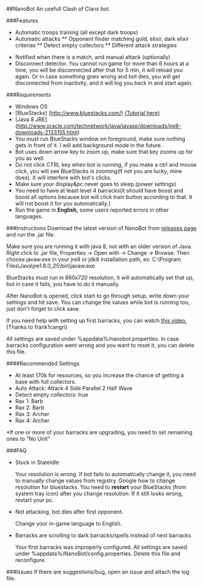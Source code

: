 ##NanoBot
An usefull Clash of Clans bot.

###Features
* Automatic troops training (all except dark troops)
* Automatic attacks
** Opponent finder matching gold, elixir, dark elixir criterias
** Detect empty collectors
** Different attack strategies
<!-- * Attack with Barb King/Archer Queen and use the ability. -->
* Notified when there is a match, and manual attack (optionally)
* Disconnect detector. You cannot run game for more than 6 hours at a time, you will be disconnected after that for 5 min, it will reload you again. Or in case something goes wrong and bot dies, you will get disconnected from inactivity, and it will log you back in and start again.

###Requirements
* Windows OS
* [BlueStacks] (http://www.bluestacks.com/) [(Tutorial here)](http://cocland.com/tutorials/play-clash-clans-pc-bluestacks)
* [Java 8 JRE] (http://www.oracle.com/technetwork/java/javase/downloads/jre8-downloads-2133155.html)
* You must run BlueStacks window on foreground, make sure nothing gets in front of it. I will add background mode in the future.
* Bot uses down arrow key to zoom up, make sure that key zooms up for you as well.
* Do not click CTRL key when bot is running, if you make a ctrl and mouse click, you will see BlueStacks is zooming(If not you are lucky, mine does). It will interfere with bot's clicks.
* Make sure your display&pc never goes to sleep.(power settings)
* You need to have at least level 4 barracks(it should have boost and boost all options because bot will click train button according to that. It will not boost it for you automatically.)
* Run the game in **English,** some users reported errors in other languages.

###Instructions
Download the latest version of NanoBot from [releases page](https://github.com/paspiz85/nanobot/releases) and run the .jar file.

Make sure you are running it with java 8, not with an older version of Java.
Right click to .jar file, Properties -> Open with -> Change -> Browse.
Then choose javaw.exe in your jre8 or jdk8 installation path, ex: C:\Program Files\Java\jre1.8.0_25\bin\javaw.exe

BlueStacks must run in 860x720 resolution, it will automatically set that up, but in case it fails, you have to do it manually.

After NanoBot is opened, click start to go through setup, write down your settings and hit save.
You can change the values while bot is running too, just don't forget to click save.

If you need help with setting up first barracks, you can watch [this video.](https://www.youtube.com/watch?v=sUN-im0Zt8s) (Thanks to frank1cangri)

All settings are saved under %appdata%/nanobot.properties.
In case barracks configuration went wrong and you want to reset it, you can delete this file.

####Recommended Settings
* At least 170k for resources, so you increase the chance of getting a base with full collectors.
* Auto Attack: Attack 4 Side Parallel 2 Half Wave
* Detect empty collectors: true
* Rax 1: Barb
* Rax 2: Barb
* Rax 3: Archer
* Rax 4: Archer

*If one or more of your barracks are upgrading, you need to set remaining ones to "No Unit"

###FAQ
* Stuck in StateIdle

    Your resolution is wrong. If bot fails to automatically change it, you need to manually change values from registry. Google how to change resolution for bluestacks. You need to **restart** your BlueStacks (from system tray icon) after you change resolution. If it still looks wrong, restart your pc.

* Not attacking, bot dies after first opponent.

    Change your in-game language to English.

* Barracks are scrolling to dark barracks/spells instead of next barracks

    Your first barracks was improperly configured. All settings are saved under %appdata%/NanoBot/config.properties. Delete this file and reconfigure.

###Issues
If there are suggestions/bug, open an issue and attach the log file.

<!--
###Donate
If you like NanoBot consider a donation to support further development. Click
[here!](https://cdn.rawgit.com/paspiz85/nanobot/master/donate2.html)
-->